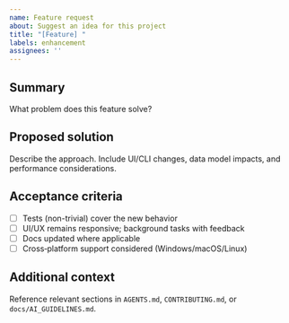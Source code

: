 ```yaml
---
name: Feature request
about: Suggest an idea for this project
title: "[Feature] "
labels: enhancement
assignees: ''
---
```


## Summary

What problem does this feature solve?

## Proposed solution

Describe the approach. Include UI/CLI changes, data model impacts, and performance considerations.

## Acceptance criteria

- [ ] Tests (non-trivial) cover the new behavior
- [ ] UI/UX remains responsive; background tasks with feedback
- [ ] Docs updated where applicable
- [ ] Cross‑platform support considered (Windows/macOS/Linux)

## Additional context

Reference relevant sections in `AGENTS.md`, `CONTRIBUTING.md`, or `docs/AI_GUIDELINES.md`.

